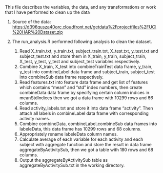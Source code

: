This file describes the variables, the data, and any transformations or work that I have performed to clean up the data

1. Source of the data: https://d396qusza40orc.cloudfront.net/getdata%2Fprojectfiles%2FUCI%20HAR%20Dataset.zip

2. The run_analysis.R performed following analysis to clean the dataset.

    1. Read X_train.txt, y_train.txt, subject_train.txt, X_test.txt, y_test.txt and subject_test.txt and store them in X_train, y_train, subject_train, X_test, y_test, y_test and subject_test variables respectively.
    2. Combine X_train, X_test into combineTrainTest data frame, y_train, y_test into combineLabel data frame and subject_train, subject_test into combineSub data frame respectively.
    3. Read features.txt into feature data frame and get list of features which contains “mean” and “std” index numbers, then create combineData data frame by specifying certain column indices in meanStdIndices then we got a data frame with 10299 rows and 66 columns.
    4. Read activity_labels.txt and store it into data frame “activity”. Then attach all labels in combineLabel data frame with corresponding activity names.
    5. Combine combineData, combineLabel,combineSub data frames into labeleData, this data frame has 10299 rows and 68 columns.
    6. Appropriately rename labeleData column names.
    7. Calculate average of each variable for each activity and each subject with aggregate function and store the result in data frame aggregateByActivitySub, then we got a table with 180 rows and 68 columns.
    8. Output the aggregateByActivitySub table as aggregateByActivitySub.txt in the working directory.